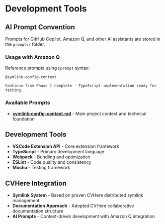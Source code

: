 # Development Tools

## AI Prompt Convention

Prompts for GitHub Copilot, Amazon Q, and other AI assistants are stored in the `prompts/` folder.

### Usage with Amazon Q
Reference prompts using `@prompt` syntax:
```
@symlink-config-context

Continue from Phase 1 complete - TypeScript implementation ready for testing.
```

### Available Prompts
- **[symlink-config-context.md](prompts/symlink-config-context.md)** - Main project context and technical foundation

## Development Tools
- **VSCode Extension API** - Core extension framework
- **TypeScript** - Primary development language  
- **Webpack** - Bundling and optimization
- **ESLint** - Code quality and consistency
- **Mocha** - Testing framework

## CVHere Integration
- **Symlink System** - Based on proven CVHere distributed symlink management
- **Documentation Approach** - Adopted CVHere collaborative documentation structure
- **AI Prompts** - Context-driven development with Amazon Q integration
